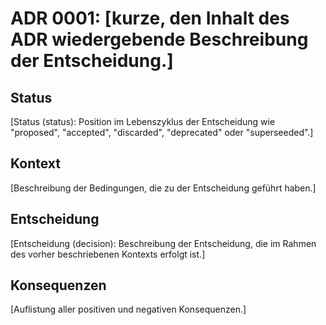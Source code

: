 # ADR 0001: [kurze, den Inhalt des ADR wiedergebende Beschreibung der Entscheidung.]

## Status

[Status (status): Position im Lebenszyklus der Entscheidung wie "proposed", "accepted", "discarded", "deprecated" oder "superseeded".]

## Kontext

[Beschreibung der Bedingungen, die zu der Entscheidung geführt haben.]

## Entscheidung

[Entscheidung (decision): Beschreibung der Entscheidung, die im Rahmen des vorher beschriebenen Kontexts erfolgt ist.]

## Konsequenzen

[Auflistung aller positiven und negativen Konsequenzen.]
